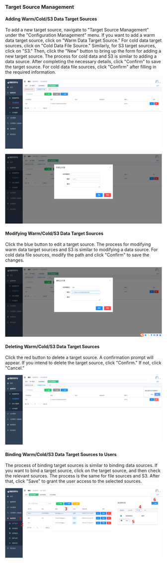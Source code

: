 ### Target Source Management

#### Adding Warm/Cold/S3 Data Target Sources

To add a new target source, navigate to "Target Source Management" under the "Configuration Management" menu. If you want to add a warm data target source, click on "Warm Data Target Source." For cold data target sources, click on "Cold Data File Source." Similarly, for S3 target sources, click on "S3." Then, click the "New" button to bring up the form for adding a new target source. The process for cold data and S3 is similar to adding a data source. After completing the necessary details, click "Confirm" to save the target source. For cold data file sources, click "Confirm" after filling in the required information.

![image-20230619172342937](../../../images/whalealDataImages/image-20230619172342937.png)

![image-20230619172709222](../../../images/whalealDataImages/image-20230619172709222.png)

#### Modifying Warm/Cold/S3 Data Target Sources

Click the blue button to edit a target source. The process for modifying warm data target sources and S3 is similar to modifying a data source. For cold data file sources, modify the path and click "Confirm" to save the changes.

![image-20230619173000216](../../../images/whalealDataImages/image-20230619173000216.png)

#### Deleting Warm/Cold/S3 Data Target Sources

Click the red button to delete a target source. A confirmation prompt will appear. If you intend to delete the target source, click "Confirm." If not, click "Cancel."

![image-20230619173144766](../../../images/whalealDataImages/image-20230619173144766.png)

#### Binding Warm/Cold/S3 Data Target Sources to Users

The process of binding target sources is similar to binding data sources. If you want to bind a target source, click on the target source, and then check the relevant sources. The process is the same for file sources and S3. After that, click "Save" to grant the user access to the selected sources.

![image-20230619173446875](../../../images/whalealDataImages/image-20230619173446875.png)
